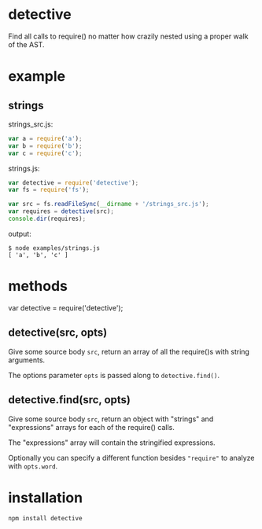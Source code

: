 detective
=========

Find all calls to require() no matter how crazily nested using a proper walk of
the AST.

example
=======

strings
-------

strings_src.js:

````javascript
var a = require('a');
var b = require('b');
var c = require('c');
````

strings.js:

````javascript
var detective = require('detective');
var fs = require('fs');

var src = fs.readFileSync(__dirname + '/strings_src.js');
var requires = detective(src);
console.dir(requires);
````

output:

    $ node examples/strings.js
    [ 'a', 'b', 'c' ]

methods
=======

var detective = require('detective');

detective(src, opts)
--------------------

Give some source body `src`, return an array of all the require()s with string
arguments.

The options parameter `opts` is passed along to `detective.find()`.

detective.find(src, opts)
-------------------------

Give some source body `src`, return an object with "strings" and "expressions"
arrays for each of the require() calls.

The "expressions" array will contain the stringified expressions.

Optionally you can specify a different function besides `"require"` to analyze
with `opts.word`.

installation
============

    npm install detective
